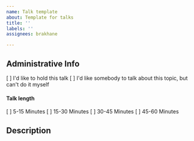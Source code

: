 ```yaml
---
name: Talk template
about: Template for talks
title: ''
labels: ''
assignees: brakhane

---
```


## Administrative Info

<!-- Check [x] those that apply -->

[ ] I'd like to hold this talk
[ ] I'd like somebody to talk about this topic, but can't do it myself

#### Talk length
<!-- If you don't hold the talk, you can leave it empty for now -->

[ ] 5-15 Minutes
[ ] 15-30 Minutes
[ ] 30-45 Minutes
[ ] 45-60 Minutes

## Description

<!-- A short summary about the topic and any other information you find noteworthy -->
